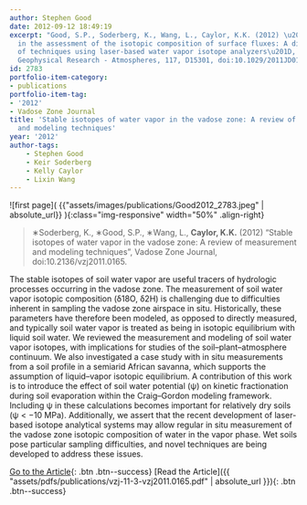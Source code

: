 ```yaml
---
author: Stephen Good
date: 2012-09-12 18:49:19
excerpt: "Good, S.P., Soderberg, K., Wang, L., Caylor, K.K. (2012) \u201CUncertainties
  in the assessment of the isotopic composition of surface fluxes: A direct comparison
  of techniques using laser-based water vapor isotope analyzers\u201D, Journal of
  Geophysical Research - Atmospheres, 117, D15301, doi:10.1029/2011JD017168"
id: 2783
portfolio-item-category:
- publications
portfolio-item-tag:
- '2012'
- Vadose Zone Journal
title: 'Stable isotopes of water vapor in the vadose zone: A review of measurement
  and modeling techniques'
year: '2012'
author-tags:
    - Stephen Good
    - Keir Soderberg
    - Kelly Caylor
    - Lixin Wang
---
```


![first page]( {{"assets/images/publications/Good2012_2783.jpeg" | absolute_url}} ){:class="img-responsive" width="50%" .align-right}

> ∗Soderberg, K., ∗Good, S.P., ∗Wang, L., **Caylor, K.K.** (2012) “Stable isotopes of water vapor in the vadose zone: A review of measurement and modeling techniques”, Vadose Zone Journal, doi:10.2136/vzj2011.0165.


The stable isotopes of soil water vapor are useful tracers of hydrologic processes occurring in the vadose zone. The measurement of soil water vapor isotopic composition (δ18O, δ2H) is challenging due to difficulties inherent in sampling the vadose zone airspace in situ. Historically, these parameters have therefore been modeled, as opposed to directly measured, and typically soil water vapor is treated as being in isotopic equilibrium with liquid soil water. We reviewed the measurement and modeling of soil water vapor isotopes, with implications for studies of the soil–plant–atmosphere continuum. We also investigated a case study with in situ measurements from a soil profile in a semiarid African savanna, which supports the assumption of liquid–vapor isotopic equilibrium. A contribution of this work is to introduce the effect of soil water potential (ψ) on kinetic fractionation during soil evaporation within the Craig–Gordon modeling framework. Including ψ in these calculations becomes important for relatively dry soils (ψ < −10 MPa). Additionally, we assert that the recent development of laser-based isotope analytical systems may allow regular in situ measurement of the vadose zone isotopic composition of water in the vapor phase. Wet soils pose particular sampling difficulties, and novel techniques are being developed to address these issues.


[Go to the Article](http://dx.doi.org/10.2136/vzj2011.0165){: .btn .btn--success} [Read the Article]({{ "assets/pdfs/publications/vzj-11-3-vzj2011.0165.pdf" | absolute_url }}){: .btn .btn--success}